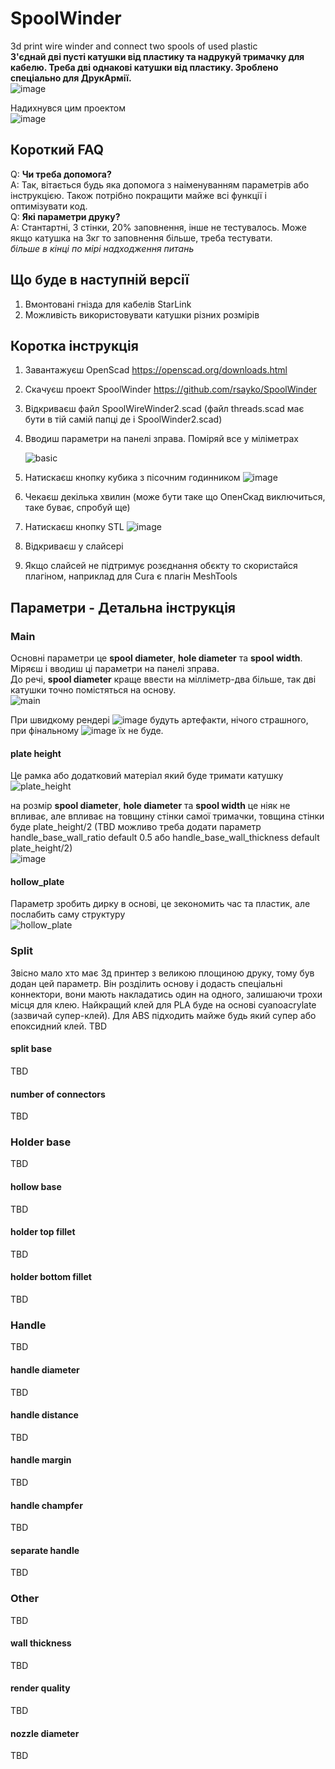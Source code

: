 # SpoolWinder  
3d print wire winder and connect two spools of used plastic   
**З'єднай дві пусті катушки від пластику та надрукуй тримачку для кабелю. Треба дві однакові катушки від пластику. Зроблено спеціально для ДрукАрмії.**  
![image](https://github.com/rsayko/SpoolWinder/assets/33004022/1e69d4d8-12d4-4916-8b71-cae2f8458626)  

Надихнувся цим проектом  
![image](https://github.com/rsayko/SpoolWinder/assets/33004022/f3c3b2ca-ada6-4ce1-86a3-4d1e30293ba1)  
## Короткий FAQ

Q: **Чи треба допомога?**  
A: Так, вітається будь яка допомога з наіменуванням параметрів або інструкцією. Також потрібно покращити майже всі функції і оптимізувати код.  
Q: **Які параметри друку?**  
A: Стантартні, 3 стінки, 20% заповнення, інше не тестувалось. Може якщо катушка на 3кг то заповнення більше, треба тестувати.   
*більше в кінці по мірі надходження питань*

## Що буде в наступній версії  
1. Вмонтовані гнізда для кабелів StarLink  
2. Можливість використовувати катушки різних розмірів  

## Коротка інструкція
1. Завантажуєш OpenScad https://openscad.org/downloads.html  
2. Скачуєш проект SpoolWinder https://github.com/rsayko/SpoolWinder  
3. Відкриваєш файл SpoolWireWinder2.scad (файл threads.scad має бути в тій самій папці де і SpoolWinder2.scad)
4. Вводиш параметри на панелі зправа. Поміряй все у міліметрах

   ![basic](https://github.com/rsayko/SpoolWinder/assets/33004022/467836b5-1f86-4d10-9fe8-25d6e68f0451)
6. Натискаєш кнопку кубика з пісочним годинником
   ![image](https://github.com/rsayko/SpoolWinder/assets/33004022/5eea4650-0ed0-4a29-9956-277f74490303)


7. Чекаєш декілька хвилин (може бути таке що ОпенСкад виключиться, таке буває, спробуй ще)
8. Натискаєш кнопку STL
![image](https://github.com/rsayko/SpoolWinder/assets/33004022/b8eb0504-e6ab-4317-9dd3-973eb66b6019)

9. Відкриваєш у слайсері
10. Якщо слайсей не підтримує розєднання обєкту то скористайся плагіном, наприклад для Cura є плагін MeshTools


## Параметри - Детальна інструкція  
### Main
Основні параметри це **spool diameter**, **hole diameter** та **spool width**. Міряєш і вводиш ці параметри на панелі зправа.  
До речі, **spool diameter** краще ввести на мілліметр-два більше, так дві катушки точно помістяться на основу.  
![main](https://github.com/rsayko/SpoolWinder/assets/33004022/8bee8533-e11f-4f4f-a78e-b274435169b9)


При швидкому рендері ![image](https://github.com/rsayko/SpoolWinder/assets/33004022/cc82cee9-20a7-40d7-8ec4-ccdd9d083aff) будуть артефакти, нічого страшного, при фінальному ![image](https://github.com/rsayko/SpoolWinder/assets/33004022/d7eeab8e-e63c-4231-8353-298401666b9b)
 їх не буде.  


#### plate height  
Це рамка або додатковий матеріал який буде тримати катушку  
![plate_height](https://github.com/rsayko/SpoolWinder/assets/33004022/f8c15e56-7763-4c98-9183-7bc893c3e260)  

на розмір **spool diameter**, **hole diameter** та **spool width** це ніяк не впливає, але впливає на товщину стінки самої тримачки, товщина стінки буде plate_height/2 (TBD можливо треба додати параметр handle_base_wall_ratio default 0.5 або handle_base_wall_thickness default plate_height/2)  
![image](https://github.com/rsayko/SpoolWinder/assets/33004022/94bffaad-ce87-4b33-ae3f-89d1b77f8335)

#### hollow_plate  
Параметр зробить дирку в основі, це зекономить час та пластик, але послабить саму структуру  
![hollow_plate](https://github.com/rsayko/SpoolWinder/assets/33004022/7707e0d1-1349-4b1a-afa1-c46d22dd5886)


### Split   
Звісно мало хто має 3д принтер з великою площиною друку, тому був додан цей параметр. Він розділить основу і додасть спеціальні коннектори, вони мають накладатись один на одного, залишаючи трохи місця для клею. Найкращий клей для PLA буде на основі cyanoacrylate (зазвичай супер-клей). Для ABS підходить майже будь який супер або епоксидний клей.
TBD  
#### split base   
TBD  
#### number of connectors  
TBD  
### Holder base  
TBD  
#### hollow base  
TBD  
#### holder top fillet  
TBD  
#### holder bottom fillet  
TBD  
### Handle  
TBD  
#### handle diameter  
TBD  
#### handle distance  
TBD  
#### handle margin  
TBD  
#### handle champfer  
TBD  
#### separate handle  
TBD  
### Other  
TBD  
#### wall thickness  
TBD  
#### render quality  
TBD  
#### nozzle diameter  
TBD  
